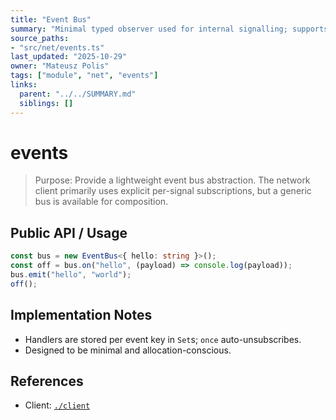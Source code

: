 ```yaml
---
title: "Event Bus"
summary: "Minimal typed observer used for internal signalling; supports on/off/once/emit with string keys and payload types."
source_paths:
- "src/net/events.ts"
last_updated: "2025-10-29"
owner: "Mateusz Polis"
tags: ["module", "net", "events"]
links:
  parent: "../../SUMMARY.md"
  siblings: []
---
```


# events

> Purpose: Provide a lightweight event bus abstraction. The network client primarily uses explicit per-signal subscriptions, but a generic bus is available for composition.

## Public API / Usage

```ts
const bus = new EventBus<{ hello: string }>();
const off = bus.on("hello", (payload) => console.log(payload));
bus.emit("hello", "world");
off();
```

## Implementation Notes

- Handlers are stored per event key in `Set`s; `once` auto-unsubscribes.
- Designed to be minimal and allocation-conscious.

## References

- Client: [`./client`](./client.md)


